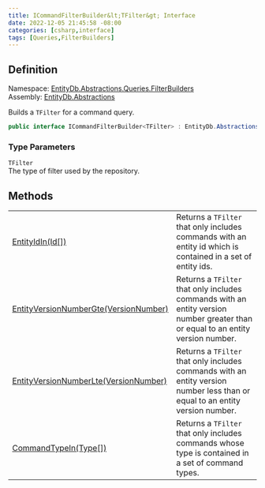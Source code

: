 ```yaml
---
title: ICommandFilterBuilder&lt;TFilter&gt; Interface
date: 2022-12-05 21:45:58 -08:00
categories: [csharp,interface]
tags: [Queries,FilterBuilders]
---
```


## Definition
Namespace: <a href='/posts/csharp.namespace.entitydb.abstractions.queries.filterbuilders/'>EntityDb.Abstractions.Queries.FilterBuilders</a><br />
Assembly: <a href='/posts/csharp.assembly.entitydb.abstractions/'>EntityDb.Abstractions</a><br />

Builds a <code class='language-plaintext highlighter-rouge'>TFilter</code> for a command query.

```cs
public interface ICommandFilterBuilder<TFilter> : EntityDb.Abstractions.Queries.FilterBuilders.IFilterBuilder<TFilter>
```
### Type Parameters
`TFilter`<br />The type of filter used by the repository.
## Methods
<table><tr><td><!--/posts/csharp.notimplemented.entitydb.abstractions.queries.filterbuilders.icommandfilterbuilder-1.entityidin/--><a href='#'>EntityIdIn(Id[])</a></td><td>
Returns a <code class='language-plaintext highlighter-rouge'>TFilter</code> that only includes commands with an entity id which is contained in a set
of entity ids.
</td></tr><tr><td><!--/posts/csharp.notimplemented.entitydb.abstractions.queries.filterbuilders.icommandfilterbuilder-1.entityversionnumbergte/--><a href='#'>EntityVersionNumberGte(VersionNumber)</a></td><td>
Returns a <code class='language-plaintext highlighter-rouge'>TFilter</code> that only includes commands with an entity version number greater than or
equal to an entity version number.
</td></tr><tr><td><!--/posts/csharp.notimplemented.entitydb.abstractions.queries.filterbuilders.icommandfilterbuilder-1.entityversionnumberlte/--><a href='#'>EntityVersionNumberLte(VersionNumber)</a></td><td>
Returns a <code class='language-plaintext highlighter-rouge'>TFilter</code> that only includes commands with an entity version number less than or
equal to an entity version number.
</td></tr><tr><td><!--/posts/csharp.notimplemented.entitydb.abstractions.queries.filterbuilders.icommandfilterbuilder-1.commandtypein/--><a href='#'>CommandTypeIn(Type[])</a></td><td>
Returns a <code class='language-plaintext highlighter-rouge'>TFilter</code> that only includes commands whose type is contained in a set of command
types.
</td></tr></table>
